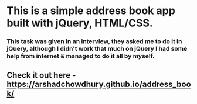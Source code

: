 # This is a simple address book app built with jQuery, HTML/CSS.
### This task was given in an interview, they asked me to do it in jQuery, although I didn't work that much on jQuery I had some help from internet & managed to do it all by myself.

## Check it out here - https://arshadchowdhury.github.io/address_book/
